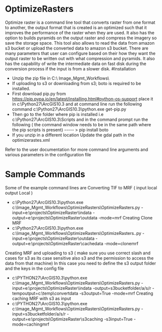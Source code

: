 # OptimizeRasters
Optimize raster is a command line tool that converts raster from one format to another, the output format that is created is an optimized such that it improves the performance of the raster when they are used. It also has the option to builds pyramids on the output raster and compress the imagery so save the storage space. This tool also allows to read the data from amazon s3 bucket or upload the converted data to amazon s3 bucket. There are many parameters that user can configure based on their how they want the output raster to be written out with what compression and pyramids. It also has the capability of write the intermediate data on fast disk during the conversion process if the input is from a slower disk.
#Installation
*	Unzip the zip file in C:\ Image_Mgmt_Workflows\
*	If uploading to s3 or downloading from s3; boto is required to be installed. 
*	First download pip.py from https://pip.pypa.io/en/latest/installing.html#python-os-support place it in c:\Python27\ArcGIS10.3 and at command line run the following command c:\Python27\ArcGIS10.3\python.exe get-pip.py
*	Then go to the folder where pip is installed i.e c:\Python27\ArcGIS10.3\Scripts and in the command prompt run the following ( the command window needs to be in the same path where the pip scripts is present) ----- > pip install boto
*	If you unzip in a different location Update the gdal path in the optimizerastes.xml

Refer to the user documentation for more command line arguments and various parameters in the configuration file
# Sample Commands
Some of the example command lines are 
Converting TIF to MRF ( input local output Local ) 
*	c:\Python27\ArcGIS10.3\python.exe c:\Image_Mgmt_Workflows\OptimizeRasters\OptimizeRasters.py -input=e:\projects\OptimizeRaster\indata -output=e:\projects\OptimizeRaster\outdata -mode=mrf
Creating Clone MRF
*	c:\Python27\ArcGIS10.3\python.exe c:\Image_Mgmt_Workflows\OptimizeRasters\OptimizeRasters..py -input=e:\projects\OptimizeRaster\outdata -output=e:\projects\OptimizeRaster\cachedata -mode=clonemrf
 
Creating MRF and uploading to s3 ( make sure you use correct slash and cases for s3 as its case sensitive also s3 and the permission to access the data from that machine) 
In this case you need to define the s3 output folder and the keys in the config file 
*	c:\PYTHON27\ArcGIS10.3\python.exe c:\Image_Mgmt_Workflows\OptimizeRasters\OptimizeRasters.py -input=e:\projects\OptimizeRaster\indata -output=s3bucketfolder/a/s/r -tempoutput=c:\temp\convertdata -s3output=True -mode=mrf
 Creating caching MRF with s3 as input 
*	c:\PYTHON27\ArcGIS10.3\python.exe c:\Image_Mgmt_Workflows\OptimizeRasters\OptimizeRasters.py -input=s3bucketfolder/a/s/r -output=e:\projects\OptimizeRaster\s3caching -s3input=True -mode=cachingmrf
